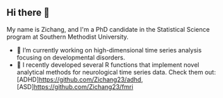 ## Hi there 👋

My name is Zichang, and I'm a PhD candidate in the Statistical Science program at Southern Methodist University.

- 🔭 I’m currently working on high-dimensional time series analysis focusing on developmental disorders.
- 🌱 I recently developed several R functions that implement novel analytical methods for neurological time series data. Check them out: [ADHD]https://github.com/Zichang23/adhd, [ASD]https://github.com/Zichang23/fmri 

<!--
#### Current Research

I specialize in high-dimensional time series analysis focusing on developmental disorders (ASD and ADHD). My research employs advanced spectral analysis techniques and custom visualization tools to extract meaningful patterns from complex datasets.

#### Technical Contributions

I have developed and maintain several R functions that implement novel analytical methods for neurological time series data. These tools facilitate robust statistical inference in high-dimensional spaces while ensuring computational efficiency.


**Zichang23/zichang23** is a ✨ _special_ ✨ repository because its `README.md` (this file) appears on your GitHub profile.

Here are some ideas to get you started:

- 🔭 I’m currently working on ...
- 🌱 I’m currently learning ...
- 👯 I’m looking to collaborate on ...
- 🤔 I’m looking for help with ...
- 💬 Ask me about ...
- 📫 How to reach me: ...
- 😄 Pronouns: ...
- ⚡ Fun fact: ...
-->
